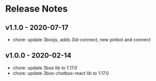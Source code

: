 # Release Notes

## v1.1.0 - 2020-07-17
* chore: update 3boxjs, adds 3id-connect, new pinbot and connect

## v1.0.0 - 2020-02-14
* chore: update 3box lib to 1.17.0
* chore: update 3box-chatbox-react lib to 1.17.0
